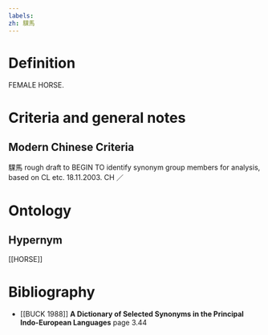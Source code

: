 ```yaml
---
labels: 
zh: 騍馬
---
```


# Definition
FEMALE HORSE.
# Criteria and general notes
## Modern Chinese Criteria
騍馬
rough draft to BEGIN TO identify synonym group members for analysis, based on CL etc. 18.11.2003. CH ／
# Ontology

## Hypernym
[[HORSE]]
# Bibliography
- [[BUCK 1988]]
**A Dictionary of Selected Synonyms in the Principal Indo-European Languages** page 3.44
